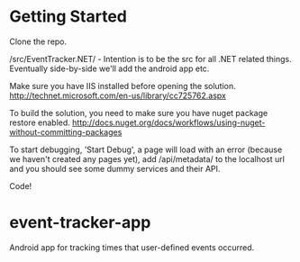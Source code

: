 Getting Started
===============

Clone the repo.

/src/EventTracker.NET/ - Intention is to be the src for all .NET related things.  Eventually side-by-side we'll add the android app etc.

Make sure you have IIS installed before opening the solution. http://technet.microsoft.com/en-us/library/cc725762.aspx

To build the solution, you need to make sure you have nuget package restore enabled. http://docs.nuget.org/docs/workflows/using-nuget-without-committing-packages

To start debugging, 'Start Debug', a page will load with an error (because we haven't created any pages yet), add /api/metadata/ to the localhost url and you should see some dummy services and their API.

Code!


event-tracker-app
=================

Android app for tracking times that user-defined events occurred.
